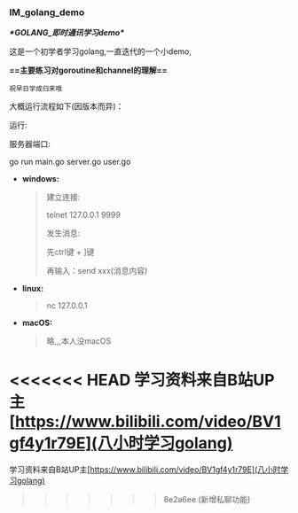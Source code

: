 ###  IM_golang_demo

***\*GOLANG_即时通讯学习demo\****



这是一个初学者学习golang,一直迭代的一个小demo,

**==主要练习对goroutine和channel的理解==**

```
祝早日学成归来哦
```



大概运行流程如下(因版本而异)：

运行: 

服务器端口:

 go run main.go server.go user.go 

- **windows:**

  > ​    建立连接:
  >
  > ​        telnet 127.0.0.1 9999
  >
  > ​    发生消息:
  >
  > ​        先ctrl键 + ]键 
  >
  > ​        再输入：send xxx(消息内容)

- **linux:**

  > ​    nc 127.0.0.1

- **macOS:**

  > ​    略,,,本人没macOS

<<<<<<< HEAD
学习资料来自B站UP主[https://www.bilibili.com/video/BV1gf4y1r79E](八小时学习golang)
=======
学习资料来自B站UP主[https://www.bilibili.com/video/BV1gf4y1r79E](八小时学习golang)
>>>>>>> 8e2a6ee (新增私聊功能)
